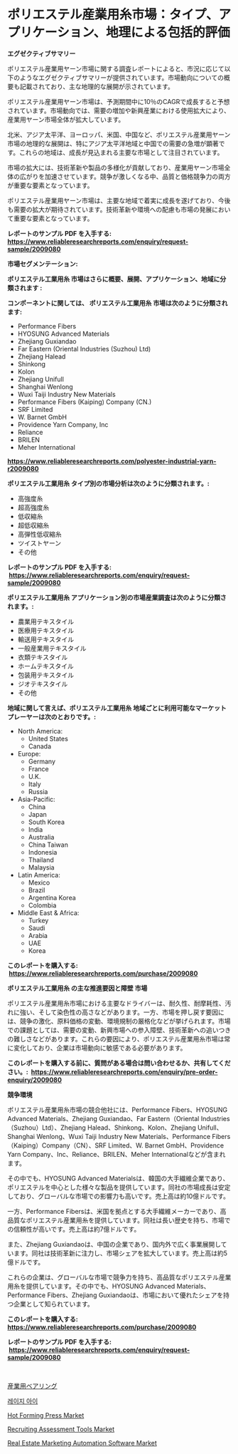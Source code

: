<p><h1>ポリエステル産業用糸市場：タイプ、アプリケーション、地理による包括的評価</h1></p><p><strong>エグゼクティブサマリー</strong></p>
<p><p>ポリエステル産業用ヤーン市場に関する調査レポートによると、市況に応じて以下のようなエグゼクティブサマリーが提供されています。市場動向についての概要も記載されており、主な地理的な展開が示されています。</p><p>ポリエステル産業用ヤーン市場は、予測期間中に10％のCAGRで成長すると予想されています。市場動向では、需要の増加や新興産業における使用拡大により、産業用ヤーン市場全体が拡大しています。</p><p>北米、アジア太平洋、ヨーロッパ、米国、中国など、ポリエステル産業用ヤーン市場の地理的な展開は、特にアジア太平洋地域と中国での需要の急増が顕著です。これらの地域は、成長が見込まれる主要な市場として注目されています。</p><p>市場の拡大には、技術革新や製品の多様化が貢献しており、産業用ヤーン市場全体の広がりを加速させています。競争が激しくなる中、品質と価格競争力の両方が重要な要素となっています。</p><p>ポリエステル産業用ヤーン市場は、主要な地域で着実に成長を遂げており、今後も需要の拡大が期待されています。技術革新や環境への配慮も市場の発展において重要な要素となっています。</p></p>
<p><strong>レポートのサンプル PDF を入手する: <a href="https://www.reliableresearchreports.com/enquiry/request-sample/2009080">https://www.reliableresearchreports.com/enquiry/request-sample/2009080</a></strong></p>
<p><strong>市場セグメンテーション:</strong></p>
<p><strong> ポリエステル工業用糸 市場はさらに概要、展開、アプリケーション、地域に分類されます :</strong></p>
<p><strong>コンポーネントに関しては、 ポリエステル工業用糸 市場は次のように分類されます: &nbsp;</strong></p>
<p><ul><li>Performance Fibers</li><li>HYOSUNG Advanced Materials</li><li>Zhejiang Guxiandao</li><li>Far Eastern (Oriental Industries (Suzhou) Ltd)</li><li>Zhejiang Halead</li><li>Shinkong</li><li>Kolon</li><li>Zhejiang Unifull</li><li>Shanghai Wenlong</li><li>Wuxi Taiji Industry New Materials</li><li>Performance Fibers (Kaiping) Company (CN.)</li><li>SRF Limited</li><li>W. Barnet GmbH</li><li>Providence Yarn Company, Inc</li><li>Reliance</li><li>BRILEN</li><li>Meher International</li></ul></p>
<p><strong><a href="https://www.reliableresearchreports.com/polyester-industrial-yarn-r2009080">https://www.reliableresearchreports.com/polyester-industrial-yarn-r2009080</a></strong></p>
<p><strong> ポリエステル工業用糸 タイプ別の市場分析は次のように分類されます。:</strong></p>
<p><ul><li>高強度糸</li><li>超高強度糸</li><li>低収縮糸</li><li>超低収縮糸</li><li>高弾性低収縮糸</li><li>ツイストヤーン</li><li>その他</li></ul></p>
<p><strong>レポートのサンプル PDF を入手する: &nbsp;<a href="https://www.reliableresearchreports.com/enquiry/request-sample/2009080">https://www.reliableresearchreports.com/enquiry/request-sample/2009080</a></strong></p>
<p><strong> ポリエステル工業用糸 アプリケーション別の市場産業調査は次のように分類されます。:</strong></p>
<p><ul><li>農業用テキスタイル</li><li>医療用テキスタイル</li><li>輸送用テキスタイル</li><li>一般産業用テキスタイル</li><li>衣類テキスタイル</li><li>ホームテキスタイル</li><li>包装用テキスタイル</li><li>ジオテキスタイル</li><li>その他</li></ul></p>
<p><strong>地域に関して言えば、ポリエステル工業用糸 地域ごとに利用可能なマーケットプレーヤーは次のとおりです。:</strong></p>
<p><ul>
    <li>
        North America:
        <ul>
            <li>United States</li>
            <li>Canada</li>
        </ul>
    </li>
    <li>
        Europe:
        <ul>
            <li>Germany</li>
            <li>France</li>
            <li>U.K.</li>
            <li>Italy</li>
            <li>Russia</li>
        </ul>
    </li>
    <li>
        Asia-Pacific:
        <ul>
            <li>China</li>
            <li>Japan</li>
            <li>South Korea</li>
            <li>India</li>
            <li>Australia</li>
            <li>China Taiwan</li>
            <li>Indonesia</li>
            <li>Thailand</li>
            <li>Malaysia</li>
        </ul>
    </li>
    <li>
        Latin America:
        <ul>
            <li>Mexico</li>
            <li>Brazil</li>
            <li>Argentina Korea</li>
            <li>Colombia</li>
        </ul>
    </li>
    <li>
        Middle East & Africa:
        <ul>
            <li>Turkey</li>
            <li>Saudi</li>
            <li>Arabia</li>
            <li>UAE</li>
            <li>Korea</li>
        </ul>
    </li>
    </ul></p>
<p><strong>このレポートを購入する: &nbsp;<a href="https://www.reliableresearchreports.com/purchase/2009080">https://www.reliableresearchreports.com/purchase/2009080</a></strong></p>
<p><strong>ポリエステル工業用糸 の主な推進要因と障壁 市場</strong></p>
<p><p>ポリエステル産業用糸市場における主要なドライバーは、耐久性、耐摩耗性、汚れに強い、そして染色性の高さなどがあります。一方、市場を押し戻す要因には、競争の激化、原料価格の変動、環境規制の厳格化などが挙げられます。市場での課題としては、需要の変動、新興市場への参入障壁、技術革新への追いつきの難しさなどがあります。これらの要因により、ポリエステル産業用糸市場は常に変化しており、企業は市場動向に敏感である必要があります。</p></p>
<p><strong>このレポートを購入する前に、質問がある場合は問い合わせるか、共有してください。:&nbsp; <a href="https://www.reliableresearchreports.com/enquiry/pre-order-enquiry/2009080">https://www.reliableresearchreports.com/enquiry/pre-order-enquiry/2009080</a></strong></p>
<p><strong>競争環境</strong></p>
<p><p>ポリエステル産業用糸市場の競合他社には、Performance Fibers、HYOSUNG Advanced Materials、Zhejiang Guxiandao、Far Eastern（Oriental Industries（Suzhou）Ltd）、Zhejiang Halead、Shinkong、Kolon、Zhejiang Unifull、Shanghai Wenlong、Wuxi Taiji Industry New Materials、Performance Fibers（Kaiping）Company（CN）、SRF Limited、W. Barnet GmbH、Providence Yarn Company、Inc、Reliance、BRILEN、Meher Internationalなどが含まれます。</p><p>その中でも、HYOSUNG Advanced Materialsは、韓国の大手繊維企業であり、ポリエステルを中心とした様々な製品を提供しています。同社の市場成長は安定しており、グローバルな市場での影響力も高いです。売上高は約10億ドルです。</p><p>一方、Performance Fibersは、米国を拠点とする大手繊維メーカーであり、高品質なポリエステル産業用糸を提供しています。同社は長い歴史を持ち、市場での信頼性が高いです。売上高は約7億ドルです。</p><p>また、Zhejiang Guxiandaoは、中国の企業であり、国内外で広く事業展開しています。同社は技術革新に注力し、市場シェアを拡大しています。売上高は約5億ドルです。</p><p>これらの企業は、グローバルな市場で競争力を持ち、高品質なポリエステル産業用糸を提供しています。その中でも、HYOSUNG Advanced Materials、Performance Fibers、Zhejiang Guxiandaoは、市場において優れたシェアを持つ企業として知られています。</p></p>
<p><strong>このレポートを購入する: &nbsp; <a href="https://www.reliableresearchreports.com/purchase/2009080">https://www.reliableresearchreports.com/purchase/2009080</a></strong></p>
<p><strong>レポートのサンプル PDF を入手する: &nbsp;<a href="https://www.reliableresearchreports.com/enquiry/request-sample/2009080">https://www.reliableresearchreports.com/enquiry/request-sample/2009080</a></strong><strong></strong></p>
<p>&nbsp;</p>
<p><p><a href="https://github.com/roulaayoub-saad/Market-Research-Report-List-1/blob/main/501397754378.md">産業用ベアリング</a></p><p><a href="https://github.com/KellyLyncyh543964/Market-Research-Report-List-1/blob/main/790097051255.md">레이지 아이</a></p><p><a href="https://www.linkedin.com/pulse/hot-forming-press-market-size-trends-complete-industry-overview-gkxoc?trackingId=XNtR9ldtgDNhooX4jD31uA%3D%3D">Hot Forming Press Market</a></p><p><a href="https://github.com/markusgodoy/Market-Research-Report-List-3/blob/main/recruiting-assessment-tools-market.md">Recruiting Assessment Tools Market</a></p><p><a href="https://github.com/arionmp/Market-Research-Report-List-3/blob/main/real-estate-marketing-automation-software-market.md">Real Estate Marketing Automation Software Market</a></p></p>